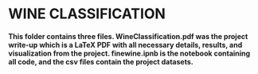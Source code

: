 # WINE CLASSIFICATION

<h4> This folder contains three files. WineClassification.pdf was the project write-up which is a LaTeX PDF with all necessary details, results, and visualization from the project. finewine.ipnb is the notebook containing all code, and the csv files contain the project datasets.</h4> <br />

